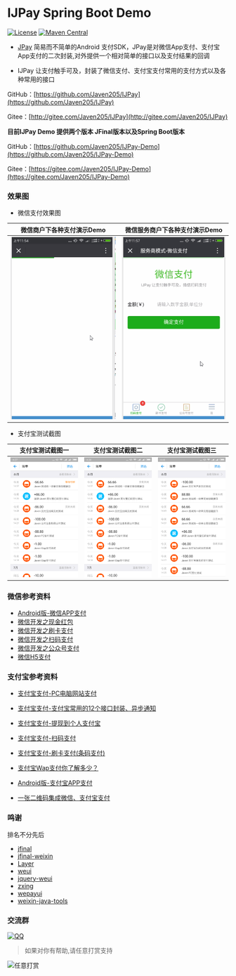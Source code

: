 # IJPay Spring Boot Demo

[![License](https://img.shields.io/badge/license-Apache%202-green.svg)](https://www.apache.org/licenses/LICENSE-2.0)
[![Maven Central](https://maven-badges.herokuapp.com/maven-central/com.github.javen205/IJPay/badge.svg)](https://maven-badges.herokuapp.com/maven-central/com.github.javen205/IJPay)


- [JPay](https://git.oschina.net/javen205/JPay) 简易而不简单的Android 支付SDK，JPay是对微信App支付、支付宝App支付的二次封装,对外提供一个相对简单的接口以及支付结果的回调

- IJPay 让支付触手可及，封装了微信支付、支付宝支付常用的支付方式以及各种常用的接口


GitHub：[https://github.com/Javen205/IJPay](https://github.com/Javen205/IJPay)

Gitee：[http://gitee.com/Javen205/IJPay](http://gitee.com/Javen205/IJPay)


**目前IJPay Demo 提供两个版本 JFinal版本以及Spring Boot版本**

GitHub：[https://github.com/Javen205/IJPay-Demo](https://github.com/Javen205/IJPay-Demo)

Gitee：[https://gitee.com/Javen205/IJPay-Demo](https://gitee.com/Javen205/IJPay-Demo)


### 效果图

- 微信支付效果图

| 微信商户下各种支付演示Demo              | 微信服务商户下各种支付演示Demo     |
|:------------------------------:|:---------------------------------:|
|![](doc/img/wxpay.gif) | ![](doc/img/wxsubpay.gif) |


- 支付宝测试截图

| 支付宝测试截图一             					 | 支付宝测试截图二     						 |支付宝测试截图三|
|:------------------------------:|:---------------------------------:|:---------------------------------:|
|![](doc/img/alipay_test1.png) 	 | ![](doc/img/alipay_test2.png)	 |![](doc/img/alipay_test3.png)		 |


### 微信参考资料

- [Android版-微信APP支付](http://blog.csdn.net/zyw_java/article/details/54024232)
- [微信开发之现金红包](http://blog.csdn.net/zyw_java/article/details/54024211)
- [微信开发之刷卡支付](http://blog.csdn.net/zyw_java/article/details/54024198)
- [微信开发之扫码支付](http://blog.csdn.net/zyw_java/article/details/54024162)
- [微信开发之公众号支付](http://blog.csdn.net/zyw_java/article/details/54023968)
- [微信H5支付](http://blog.csdn.net/zyw_java/article/details/77507835)

### 支付宝参考资料

- [支付宝支付-PC电脑网站支付](http://blog.csdn.net/zyw_java/article/details/71970972)

- [支付宝支付-支付宝常用的12个接口封装、异步通知](http://blog.csdn.net/zyw_java/article/details/71844328)

- [支付宝支付-提现到个人支付宝](http://blog.csdn.net/zyw_java/article/details/71598711)

- [支付宝支付-扫码支付](http://blog.csdn.net/zyw_java/article/details/71437269)

- [支付宝支付-刷卡支付(条码支付)](http://blog.csdn.net/zyw_java/article/details/71372789)

- [支付宝Wap支付你了解多少？](http://blog.csdn.net/zyw_java/article/details/54024253)

- [Android版-支付宝APP支付](http://blog.csdn.net/zyw_java/article/details/54024238)

- [一张二维码集成微信、支付宝支付](http://blog.csdn.net/zyw_java/article/details/54630880)


### 鸣谢

排名不分先后

- [jfinal](http://git.oschina.net/jfinal/jfinal)
- [jfinal-weixin](http://git.oschina.net/jfinal/jfinal-weixin)
- [Layer](http://layer.layui.com/)
- [weui](https://github.com/weui/weui)
- [jquery-weui](https://github.com/lihongxun945/jquery-weui/)
- [zxing](https://github.com/zxing/zxing)
- [wepayui](https://github.com/wepayui/wepayui)
- [weixin-java-tools](https://github.com/Wechat-Group/weixin-java-tools)

### 交流群

[![QQ](http://pub.idqqimg.com/wpa/images/group.png)](https://jq.qq.com/?_wv=1027&k=47koFFR)

>如果对你有帮助,请任意打赏支持


<img src="http://img.blog.csdn.net/20170425211154361?watermark/2/text/aHR0cDovL2Jsb2cuY3Nkbi5uZXQvenl3X2phdmE=/font/5a6L5L2T/fontsize/400/fill/I0JBQkFCMA==/dissolve/70/gravity/SouthEast" width = "300" alt="任意打赏" align=center />
